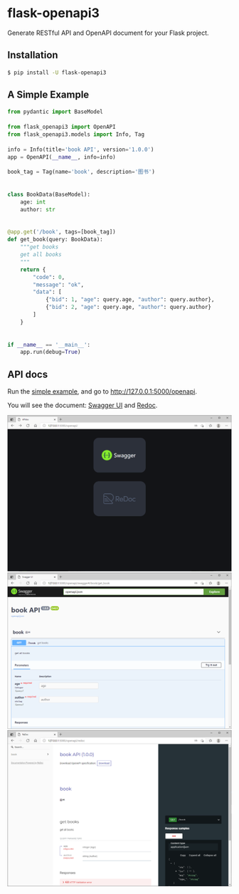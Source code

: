 # flask-openapi3

Generate RESTful API and OpenAPI document for your Flask project.

## Installation

```bash
$ pip install -U flask-openapi3
```

## A Simple Example

```python
from pydantic import BaseModel

from flask_openapi3 import OpenAPI
from flask_openapi3.models import Info, Tag

info = Info(title='book API', version='1.0.0')
app = OpenAPI(__name__, info=info)

book_tag = Tag(name='book', description='图书')


class BookData(BaseModel):
    age: int
    author: str


@app.get('/book', tags=[book_tag])
def get_book(query: BookData):
    """get books
    get all books
    """
    return {
        "code": 0,
        "message": "ok",
        "data": [
            {"bid": 1, "age": query.age, "author": query.author},
            {"bid": 2, "age": query.age, "author": query.author}
        ]
    }


if __name__ == '__main__':
    app.run(debug=True)
```

## API docs

Run the [simple example](./examples/simple_demo.py), and go to http://127.0.0.1:5000/openapi.

You will see the document: [Swagger UI](https://github.com/swagger-api/swagger-ui) and [Redoc](https://github.com/Redocly/redoc).

![openapi](./docs/images/openapi.png)
![openapi-swagger](./docs/images/openapi-swagger.png)
![openapi-redoc](./docs/images/openapi-redoc.png)

